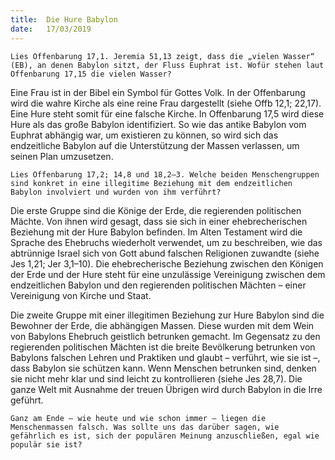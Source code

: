 ```yaml
---
title:  Die Hure Babylon
date:   17/03/2019
---
```


`Lies Offenbarung 17,1. Jeremia 51,13 zeigt, dass die „vielen Wasser“ (EB), an denen Babylon sitzt, der Fluss Euphrat ist. Wofür stehen laut Offenbarung 17,15 die vielen Wasser?`

Eine Frau ist in der Bibel ein Symbol für Gottes Volk. In der Offenbarung wird die wahre Kirche als eine reine Frau dargestellt (siehe Offb 12,1; 22,17). Eine Hure steht somit für eine falsche Kirche. In Offenbarung 17,5 wird diese Hure als das große Babylon identifiziert. So wie das antike Babylon vom Euphrat abhängig war, um existieren zu können, so wird sich das endzeitliche Babylon auf die Unterstützung der Massen verlassen, um seinen Plan umzusetzen.

`Lies Offenbarung 17,2; 14,8 und 18,2–3. Welche beiden Menschengruppen sind konkret in eine illegitime Beziehung mit dem endzeitlichen Babylon involviert und wurden von ihm verführt?`

Die erste Gruppe sind die Könige der Erde, die regierenden politischen Mächte. Von ihnen wird gesagt, dass sie sich in einer ehebrecherischen Beziehung mit der Hure Babylon befinden. Im Alten Testament wird die Sprache des Ehebruchs wiederholt verwendet, um zu beschreiben, wie das abtrünnige Israel sich von Gott abund falschen Religionen zuwandte (siehe Jes 1,21; Jer 3,1–10). Die ehebrecherische Beziehung zwischen den Königen der Erde und der Hure steht für eine unzulässige Vereinigung zwischen dem endzeitlichen Babylon und den regierenden politischen Mächten – einer Vereinigung von Kirche und Staat.

Die zweite Gruppe mit einer illegitimen Beziehung zur Hure Babylon sind die Bewohner der Erde, die abhängigen Massen. Diese wurden mit dem Wein von Babylons Ehebruch geistlich betrunken gemacht. Im Gegensatz zu den regierenden politischen Mächten ist die breite Bevölkerung betrunken von Babylons falschen Lehren und Praktiken und glaubt – verführt, wie sie ist –, dass Babylon sie schützen kann. Wenn Menschen betrunken sind, denken sie nicht mehr klar und sind leicht zu kontrollieren (siehe Jes 28,7). Die ganze Welt mit Ausnahme der treuen Übrigen wird durch Babylon in die Irre geführt.

`Ganz am Ende – wie heute und wie schon immer – liegen die Menschenmassen falsch. Was sollte uns das darüber sagen, wie gefährlich es ist, sich der populären Meinung anzuschließen, egal wie populär sie ist?`

